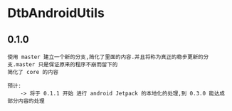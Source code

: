 # DtbAndroidUtils

## 0.1.0
    使用 master 建立一个新的分支,简化了里面的内容.并且将称为真正的稳步更新的分支.master 只是保证原来的程序不崩而留下的
    简化了 core 的内容

    预计:
        -> 将于 0.1.1 开始 进行 android Jetpack 的本地化的处理,到 0.3.0 能达成 部分内容的处理
